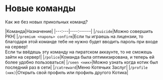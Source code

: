 # Новые команды

Как же без новых прикольных команд?

|Команда|Назначение|
|---:---|----:------|
|`/suicide`|Можно совершить РКН|
|`/premium <пароль> confirm`|Если ты играешь на лицензии, то благодаря этой команде тебе не нужно будет вводить пароль при входе на сервер!<br><span class="red">Если ты ввёдешь эту команду на пиратском аккаунте, то не сможешь зайти на сервер!</span>|
|`/police`|Команда была оптимизирована, и теперь ей более удобно пользоваться|
|`/seen <ник>`|Можно узнать когда котик был последний раз в сети|
|`/catreward`|Меню Котячьих Заслуг|
|`/profile (ник)`|Открыть свой профиль или профиль другого Котика|